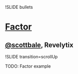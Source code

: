 !SLIDE bullets

# [Factor](http://factorcode.org)
## [@scottbale](http://twitter.com/scottbale), Revelytix

!SLIDE transition=scrollUp

TODO: Factor example

